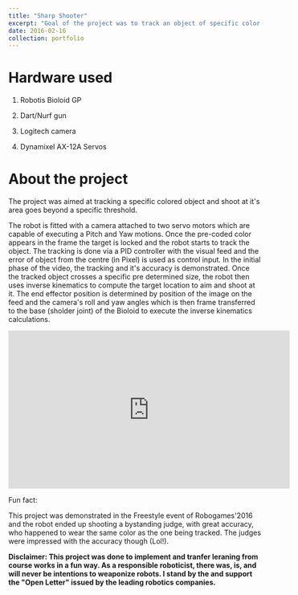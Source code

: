 ```yaml
---
title: "Sharp Shooter"
excerpt: "Goal of the project was to track an object of specific color and aim to shoot it when it reaches a specific treshold. <br/><img src='/images/Sharp_Shooter.jpg'>"
date: 2016-02-16
collection: portfolio
---
```


Hardware used
===
1. Robotis Bioloid GP 

2. Dart/Nurf gun

3. Logitech camera

4. Dynamixel AX-12A Servos

About the project
===
The project was aimed at tracking a specific colored object and shoot at it's area goes beyond a specific threshold. 

The robot is fitted with a camera attached to two servo motors which are capable of executing a Pitch and Yaw motions. Once the pre-coded color appears in the frame the target is locked and the robot starts to track the object. The tracking is done via a PID controller with the visual feed and the error of object from the centre (in Pixel) is used as control input. In the initial phase of the video, the tracking and it's accuracy is demonstrated. Once the tracked object crosses a specific pre determined size, the robot then uses inverse kinematics to compute the target location to aim and shoot at it. The end effector position is determined by position of the image on the feed and the camera's roll and yaw angles which is then frame transferred to the base (sholder joint) of the Bioloid to execute the inverse kinematics calculations. 

<iframe width="560" height="315" src="https://www.youtube.com/embed/BUanlEODqq4" title="YouTube video player" frameborder="0" allow="accelerometer; autoplay; clipboard-write; encrypted-media; gyroscope; picture-in-picture; web-share" allowfullscreen></iframe> 


Fun fact:

This project was demonstrated in the Freestyle event of Robogames'2016 and the robot ended up shooting a bystanding judge, with great accuracy, who happened to wear the same color as the one being tracked. The judges were impressed with the accuracy though (Lol!). 

**Disclaimer:  This project was done to implement and tranfer leraning from course works in a fun way. As a responsible roboticist, there was, is, and will never be intentions to weaponize robots.  I stand by the and support the "Open Letter" issued by the leading robotics companies.**
